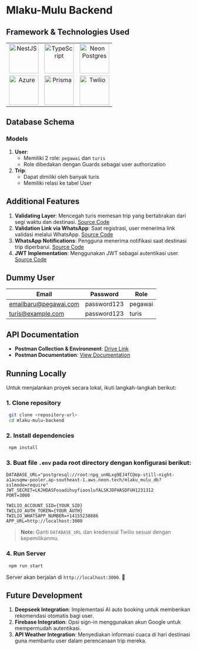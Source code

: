 # Mlaku-Mulu Backend

## Framework & Technologies Used

<table>
  <tr>
    <td align="center">
      <a href="PLACEHOLDER_NESTJS_LINK">
        <img src="https://static-00.iconduck.com/assets.00/nestjs-icon-1024x1020-34exj0g6.png" width="80px" alt="NestJS"/>
      </a>
    </td>
    <td align="center">
      <a href="PLACEHOLDER_TYPESCRIPT_LINK">
        <img src="https://upload.wikimedia.org/wikipedia/commons/thumb/4/4c/Typescript_logo_2020.svg/2048px-Typescript_logo_2020.svg.png" width="80px" alt="TypeScript"/>
      </a>
    </td>
    <td align="center">
      <a href="PLACEHOLDER_NEONPOSTGREST_LINK">
        <img src="https://2023.allthingsopen.org/wp-content/uploads/2023/07/Presenting_Neon.jpg" width="80px" alt="Neon Postgres"/>
      </a>
    </td>
  </tr>
  <tr>
    <td align="center">
      <a href="PLACEHOLDER_AZURE_LINK">
        <img src="https://swimburger.net/media/ppnn3pcl/azure.png" width="80px" alt="Azure"/>
      </a>
    </td>
    <td align="center">
      <a href="PLACEHOLDER_PRISMA_LINK">
        <img src="https://images.seeklogo.com/logo-png/44/2/prisma-logo-png_seeklogo-441035.png" width="80px" alt="Prisma"/>
      </a>
    </td>
    <td align="center">
      <a href="PLACEHOLDER_TWILIO_LINK">
        <img src="https://upload.wikimedia.org/wikipedia/commons/c/c0/Twilio_logo.png" width="80px" alt="Twilio"/>
      </a>
    </td>
  </tr>
</table>


## Database Schema

### **Models**
1. **User**: 
   - Memiliki 2 role: `pegawai` dan `turis`
   - Role dibedakan dengan Guards sebagai user authorization
2. **Trip**:
   - Dapat dimiliki oleh banyak turis
   - Memiliki relasi ke tabel User

## Additional Features
1. **Validating Layer**: Mencegah turis memesan trip yang bertabrakan dari segi waktu dan destinasi. [Source Code](https://github.com/Radiit/mlaku-mulu/blob/master/src/trips/trips.service.ts)
2. **Validation Link via WhatsApp**: Saat registrasi, user menerima link validasi melalui WhatsApp. [Source Code](https://github.com/Radiit/mlaku-mulu/tree/feat/impl-wa-verif)
3. **WhatsApp Notifications**: Pengguna menerima notifikasi saat destinasi trip diperbarui. [Source Code](https://github.com/Radiit/mlaku-mulu/tree/feat/notif-wa)
4. **JWT Implementation**: Menggunakan JWT sebagai autentikasi user. [Source Code](https://github.com/Radiit/mlaku-mulu/tree/feat/auth-jwt)

## Dummy User

| Email | Password | Role |
|----------------------|------------|---------|
| emailbaru@pegawai.com | password123 | pegawai |
| turis@example.com | password123 | turis |

## API Documentation
- **Postman Collection & Environment**: [Drive Link](https://drive.google.com/drive/folders/1FR37I5XZ-UpHYYZDkUgHUbX6lCqzND12?usp=sharing)
- **Postman Documentation**: [View Documentation](https://documenter.getpostman.com/view/39299483/2sAYXCjJCN)

## Running Locally

Untuk menjalankan proyek secara lokal, ikuti langkah-langkah berikut:

### **1. Clone repository**
```bash
 git clone <repository-url>
 cd mlaku-mulu-backend
```

### **2. Install dependencies**
```bash
 npm install
```

### **3. Buat file `.env` pada root directory dengan konfigurasi berikut:**
```
DATABASE_URL="postgresql://root:npg_unNLxg9EJ4fC@ep-still-night-a1ausqmw-pooler.ap-southeast-1.aws.neon.tech/mlaku_mulu_db?sslmode=require"
JWT_SECRET=LKJHDASFosadihuyfiaoslufALSKJDFHASDFUH1231312
PORT=3000

TWILIO_ACCOUNT_SID={YOUR_SID}
TWILIO_AUTH_TOKEN={YOUR_AUTH}
TWILIO_WHATSAPP_NUMBER=+14155238886
APP_URL=http://localhost:3000
```
> **Note:** Ganti `DATABASE_URL` dan kredensial Twilio sesuai dengan kepemilikanmu.

### **4. Run Server**
```bash
 npm run start
```

Server akan berjalan di `http://localhost:3000`. 🚀

## Future Development
1. **Deepseek Integration**: Implementasi AI auto booking untuk memberikan rekomendasi otomatis bagi user.
2. **Firebase Integration**: Opsi sign-in menggunakan akun Google untuk mempermudah autentikasi.
3. **API Weather Integration**: Menyediakan informasi cuaca di hari destinasi guna membantu user dalam perencanaan trip mereka.
